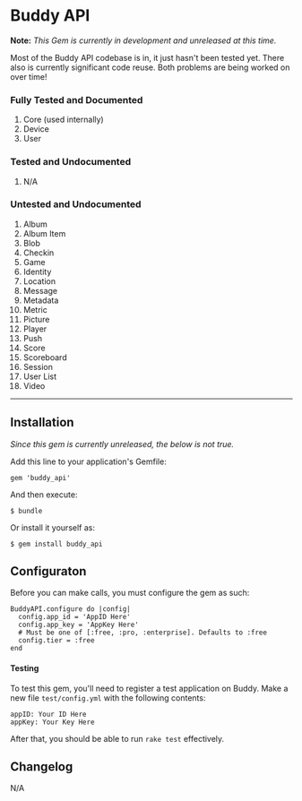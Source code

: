 # Buddy API

**Note:** _This Gem is currently in development and unreleased at this time._

Most of the Buddy API codebase is in, it just hasn't been tested yet. There also is currently significant code reuse. Both problems are being worked on over time!


### Fully Tested and Documented

1. Core (used internally)
2. Device
3. User

### Tested and Undocumented

1. N/A

### Untested and Undocumented

1. Album
2. Album Item
3. Blob
4. Checkin
5. Game
6. Identity
7. Location
8. Message
9. Metadata
10. Metric
11. Picture
12. Player
13. Push
14. Score
15. Scoreboard
16. Session
17. User List
18. Video

----

## Installation

_Since this gem is currently unreleased, the below is not true._

Add this line to your application's Gemfile:

    gem 'buddy_api'

And then execute:

    $ bundle

Or install it yourself as:

    $ gem install buddy_api

## Configuraton

Before you can make calls, you must configure the gem as such:

    BuddyAPI.configure do |config|
      config.app_id = 'AppID Here'
      config.app_key = 'AppKey Here'
      # Must be one of [:free, :pro, :enterprise]. Defaults to :free
      config.tier = :free
    end

#### Testing

To test this gem, you'll need to register a test application on Buddy. Make a new file `test/config.yml` with the following contents:

    appID: Your ID Here
    appKey: Your Key Here

After that, you should be able to run `rake test` effectively.


## Changelog

N/A
